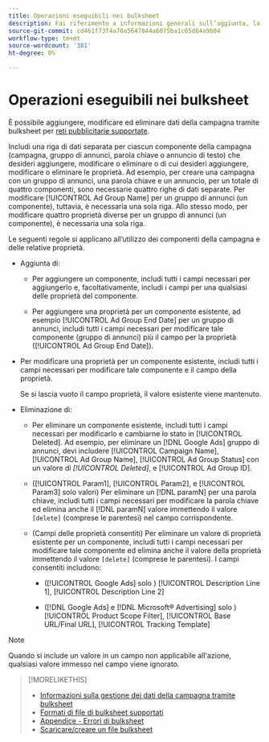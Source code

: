 ```yaml
---
title: Operazioni eseguibili nei bulksheet
description: Fai riferimento a informazioni generali sull’aggiunta, la modifica e l’eliminazione di dati di campagne utilizzando i bulksheet.
source-git-commit: cd461f73f4a70a5647844a6075ba1c65d64a9b04
workflow-type: tm+mt
source-wordcount: '381'
ht-degree: 0%

---
```


# Operazioni eseguibili nei bulksheet

È possibile aggiungere, modificare ed eliminare dati della campagna tramite bulksheet per [reti pubblicitarie supportate](../bulksheet-about.md#bulksheet-functionality-by-network).

Includi una riga di dati separata per ciascun componente della campagna (campagna, gruppo di annunci, parola chiave o annuncio di testo) che desideri aggiungere, modificare o eliminare o di cui desideri aggiungere, modificare o eliminare le proprietà. Ad esempio, per creare una campagna con un gruppo di annunci, una parola chiave e un annuncio, per un totale di quattro componenti, sono necessarie quattro righe di dati separate. Per modificare [!UICONTROL Ad Group Name] per un gruppo di annunci (un componente), tuttavia, è necessaria una sola riga. Allo stesso modo, per modificare quattro proprietà diverse per un gruppo di annunci (un componente), è necessaria una sola riga.

Le seguenti regole si applicano all’utilizzo dei componenti della campagna e delle relative proprietà.

* Aggiunta di:

   * Per aggiungere un componente, includi tutti i campi necessari per aggiungerlo e, facoltativamente, includi i campi per una qualsiasi delle proprietà del componente.

   * Per aggiungere una proprietà per un componente esistente, ad esempio [!UICONTROL Ad Group End Date] per un gruppo di annunci, includi tutti i campi necessari per modificare tale componente (gruppo di annunci) più il campo per la proprietà ([!UICONTROL Ad Group End Date]).

* Per modificare una proprietà per un componente esistente, includi tutti i campi necessari per modificare tale componente e il campo della proprietà.

   Se si lascia vuoto il campo proprietà, il valore esistente viene mantenuto.

* Eliminazione di:

   * Per eliminare un componente esistente, includi tutti i campi necessari per modificarlo e cambiarne lo stato in [!UICONTROL Deleted]. Ad esempio, per eliminare un [!DNL Google Ads] gruppo di annunci, devi includere [!UICONTROL Campaign Name], [!UICONTROL Ad Group Name], [!UICONTROL Ad Group Status] con un valore di <i>[!UICONTROL Deleted]</i>, e [!UICONTROL Ad Group ID].

   * ([!UICONTROL Param1], [!UICONTROL Param2], e [!UICONTROL Param3] solo valori) Per eliminare un [!DNL paramN] per una parola chiave, includi tutti i campi necessari per modificare la parola chiave ed elimina anche il [!DNL paramN] valore immettendo il valore `[delete]` (comprese le parentesi) nel campo corrispondente.

   * (Campi delle proprietà consentiti) Per eliminare un valore di proprietà esistente per un componente, includi tutti i campi necessari per modificare tale componente ed elimina anche il valore della proprietà immettendo il valore `[delete]` (comprese le parentesi). I campi consentiti includono:

      * ([!UICONTROL Google Ads] solo ) [!UICONTROL Description Line 1], [!UICONTROL Description Line 2]

      * ([!DNL Google Ads] e [!DNL Microsoft® Advertising] solo ) [!UICONTROL Product Scope Filter], [!UICONTROL Base URL/Final URL], [!UICONTROL Tracking Template]

>[!NOTE]
>
>Quando si include un valore in un campo non applicabile all&#39;azione, qualsiasi valore immesso nel campo viene ignorato.

>[!MORELIKETHIS]
>
>* [Informazioni sulla gestione dei dati della campagna tramite bulksheet](../bulksheet-about.md)
>* [Formati di file di bulksheet supportati](bulksheet-file-formats.md)
>* [Appendice - Errori di bulksheet](../bulksheet-errors.md)
>* [Scaricare/creare un file bulksheet](../bulksheet-download.md)

